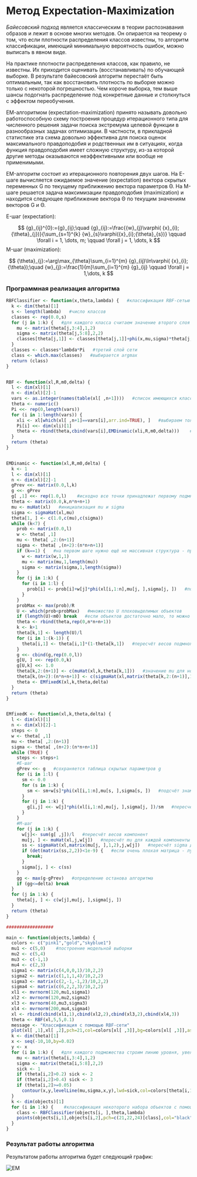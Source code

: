 # Метод Expectation-Maximization

*Байесовский подход* является классическим в теории распознавания образов и лежит в основе многих методов. Он опирается на теорему о том, что если плотности распределения классов известны, то алгоритм классификации, имеющий минимальную вероятность ошибок, можно выписать в явном виде.

На практике плотности распределения классов, как правило, не известны. Их приходится оценивать (восстанавливать) по обучающей выборке. В результате байесовский алгоритм перестаёт быть оптимальным, так как восстановить плотность по выборке можно только с некоторой погрешностью. Чем короче выборка, тем выше шансы подогнать распределение под конкретные данные и столкнуться с эффектом переобучения.

ЕМ-алгоритмом (expectation-maximization) принято называть довольно работоспособную схему построения процедур итерационного типа для численного решения задачи поиска экстремума целевой функции в разнообразных задачах оптимизации. В частности, в прикладной статистике эта схема довольно эффективна для поиска оценок максимального правдоподобия и родственных им в ситуациях, когда функция правдоподобия имеет сложную структуру, из-за которой другие методы оказываются неэффективными или вообще не применимыми.

EM-алгоритм состоит из итерационного повторения двух шагов. На E-шаге вычисляется ожидаемое значение (expectation) вектора скрытых переменных G по текущему приближению вектора параметров Θ. На М-шаге решается задача максимизации правдоподобия (maximization) и находится следующее приближение вектора Θ по текущим значениям векторов G и Θ.

E-шаг (expectation):

$$
{g}_{ij}^{0}:={g}_{ij};\quad {g}_{ij}:=\frac{{w}_{j}\varphi( {x}_{i};{\theta}_{j})}{\sum_{s=1}^{k} {w}_{s}\varphi({x}_{i};{\theta}_{s})} \qquad \forall i = 1, \dots, m; \qquad \forall j = 1, \dots, k
$$
M-шаг (maximization): 

$$
{\theta}_{j}:=\arg\max_{\theta}\sum_{i=1}^{m} {g}_{ij}\ln\varphi( {x}_{i};{\theta});\quad {w}_{j}:=\frac{1}{m}\sum_{i=1}^{m} {g}_{ij} \qquad \forall j = 1,\dots, k
$$

### Программная реализация алгоритма

```R
RBFClassifier <- function(x,theta,lambda) {   #классификация RBF-сетью
  k <- dim(theta)[1]
  s <- length(lambda)   #число классов
  classes <- rep(0.0,s)
  for (j in 1:k) {   #для каждого класса считаем значение второго слоя сети
    mu <- matrix(theta[j,3:4],1,2)
    sigma <- matrix(theta[j,5:8],2,2)
    classes[theta[j,1]] <- classes[theta[j,1]]+phi(x,mu,sigma)*theta[j,2]   #переход от первого слоя сети ко второму
  }
  classes <- classes*lambda*Pi   #третий слой сети
  class <- which.max(classes)   #выбирается argmax
  return (class)
}


RBF <- function(xl,R,m0,delta) {
  l <- dim(xl)[1]
  n <- dim(xl)[2]-1
  vars <- as.integer(names(table(xl[ ,n+1])))   #список имеющихся классов
  theta <- numeric()
  Pi <<- rep(0,length(vars))
  for (i in 1:length(vars)) {
    xli <- xl[which(xl[ ,n+1]==vars[i],arr.ind=TRUE), ]   #выбираем только точки данного класса
    Pi[i] <<- dim(xli)[1]
    theta <- rbind(theta,cbind(vars[i],EMDinamic(xli,R,m0,delta)))    #для очередного класса запускаем EM-алгоритм
  }
  return (theta)
}


EMDinamic <- function(xl,R,m0,delta) {
  k <- 1
  l <- dim(xl)[1]
  n <- dim(xl)[2]-1
  gPrev <<- matrix(0.0,l,k)
  g <<- gPrev
  g[ ,1] <<- rep(1.0,l)    #исходно все точки принадлежат первому подмножеству
  theta <- matrix(0.0,k,n*n+n+1)
  mu <- muHat(xl)   #инициализация mu и sigma
  sigma <- sigmaHat(xl,mu)
  theta[1, ] <- c(1.0,c(mu),c(sigma))
  while (k<7) {
    prob <- matrix(0.0,l)
    w <- theta[ ,1]
    mu <- theta[ ,2:(n+1)]
    sigma <- theta[ ,(n+2):(n*n+n+1)]
    if (k==1) {   #на первом шаге нужно ещё не массивная структура - принудительное построение массивов
      w <- matrix(w,1,1)
      mu <- matrix(mu,1,length(mu))
      sigma <- matrix(sigma,1,length(sigma))
    }
    for (j in 1:k) {
      for (i in 1:l) {
        prob[i] <- prob[i]+w[j]*phi(xl[i,1:n],mu[j, ],sigma[j, ])   #подсчёт вероятностей каждого из объектов
      }
    }
    probMax <- max(prob)/R
    U <- which(prob<probMax)   #множество U плоховыделимых объектов
    if (length(U)<m0) break   #если объектов достаточно мало, то можно выходить
    theta <- rbind(theta,rep(0,n*n+n+1))
    k <- k+1
    theta[k,1] <- length(U)/l
    for (i in 1:(k-1)) {
      theta[i,1] <- theta[i,1]*(1-theta[k,1])   #пересчёт весов подмножеств
    }
    g <<- cbind(g,rep(0.0,l))
    g[U, ] <<- rep(0.0,k)
    g[U,k] <<- 1.0
    theta[k,2:(n+1)] <- c(muHat(xl,k,theta[k,1]))   #значение mu для нового подмножества
    theta[k,(n+2):(n*n+n+1)] <- c(sigmaHat(xl,matrix(theta[k,2:(n+1)],1,n),k,theta[k,1]))   #значение sigma для нового подмножества
    theta <- EMfixedK(xl,k,theta,delta)
  }
  return (theta)
}


EMfixedK <- function(xl,k,theta,delta) {
  l <- dim(xl)[1]
  n <- dim(xl)[2]-1
  steps <- 0
  w <- theta[ ,1]
  mu <- theta[ ,2:(n+1)]
  sigma <- theta[ ,(n+2):(n*n+n+1)]
  while (TRUE) {
    steps <- steps+1
    #E-шаг
    gPrev <<- g   #сохраняется таблица скрытых параметров g
    for (i in 1:l) {
      sm <- 0.0
      for (s in 1:k) {
        sm <- sm+w[s]*phi(xl[i,1:n],mu[s, ],sigma[s, ])   #подсчёт знаменателя
      }
      for (j in 1:k) {
        g[i,j] <<- w[j]*phi(xl[i,1:n],mu[j, ],sigma[j, ])/sm   #пересчёт скрытых коэффициентов g
      }
    }
    #M-шаг
    for (j in 1:k) {
      w[j]<- sum(g[ ,j])/l   #пересчёт весов компонент
      mu[j, ] <- muHat(xl,j,w[j])   #пересчёт mu для каждой компоненты
      ss <- sigmaHat(xl,matrix(mu[j, ],1,2),j,w[j])   #пересчёт sigma для каждой компоненты
      if (det(matrix(ss,2,2))<1e-9) {   #если очень плохая матрица - лучше закончить процесс...
        break;
      }
      sigma[j, ] <- c(ss)
    }
    gg <- max(g-gPrev)   #определение останова алгоритма
    if (gg<=delta) break
  }
  for (j in 1:k) {
    theta[j, ] <- c(w[j],mu[j, ],sigma[j, ])
  }
  return (theta)
}

##################

main <- function(objects,lambda) {
  colors <- c("pink1","gold","skyblue1")
  mu1 <- c(5,0)    #построение модельной выборки
  mu2 <- c(5,4)
  mu3 <- c(-1,1)
  mu4 <- c(2,3)
  sigma1 <- matrix(c(4,0,0,1)/10,2,2)
  sigma2 <- matrix(c(1,1,1,4)/10,2,2)
  sigma3 <- matrix(c(2,-1,-1,2)/10,2,2)
  sigma4 <- matrix(c(6,2,2,3)/10,2,2)
  xl1 <- mvrnorm(120,mu1,sigma1)
  xl2 <- mvrnorm(120,mu2,sigma2)
  xl3 <- mvrnorm(40,mu3,sigma3)
  xl4 <- mvrnorm(200,mu4,sigma4)
  xl <- rbind(cbind(xl1,1),cbind(xl2,2),cbind(xl3,2),cbind(xl4,3))
  theta <- RBF(xl,5,5,0.1)
  message <- "Классификация с помощью RBF-сети"
  plot(xl[ ,1],xl[ ,2],pch=21,col=colors[xl[ ,3]],bg=colors[xl[ ,3]],asp=1,main=message,xlab="x",ylab="y")
  k <- dim(theta)[1]
  x <- seq(-10,10,by=0.02)
  y <- x
  for (i in 1:k) {   #для каждого подможества строим линию уровня, увеличивая толщину линии в зависимости от значимости
    mu <- matrix(theta[i,3:4],1,2)
    sigma <- matrix(theta[i,5:8],2,2)
    sick <- 1
    if (theta[i,2]>0.2) sick <- 2
    if (theta[i,2]>0.4) sick <- 3
    if (theta[i,2]>=0.05)
      contour(x,y,levelLine(mu,sigma,x,y),lwd=sick,col=colors[theta[i,1]],asp=1,levels=0.01,drawlabels=FALSE,add=TRUE)
  }
  k <- dim(objects)[1]
  for (i in 1:k) {    #классификация некоторого набора объектов с помощью RBF-сети
    class <- RBFClassifier(objects[i, ],theta,lambda)
    points(objects[i,1],objects[i,2],pch=c(21,22,24)[class],col="black",bg=colors[class],asp=1)
  }
}
```

### Результат работы алгоритма

Результатом работы алгоритма будет следующий график:

![EM](EM.png)